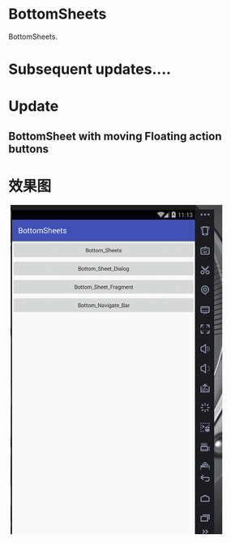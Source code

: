 # BottomSheets
BottomSheets.
# Subsequent updates....

# Update
## BottomSheet with moving Floating action buttons

# 效果图
  ![alt](https://github.com/pdliugithub/BottomSheets/blob/master/art/screen.gif)
